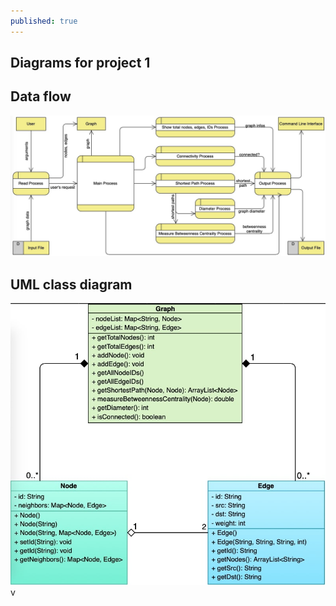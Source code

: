 ```yaml
---
published: true
---
```


## Diagrams for project 1
## Data flow
![](/assets/data-flow.jpg)
## UML class diagram

![](/assets/uml-class-diagram.jpg)v